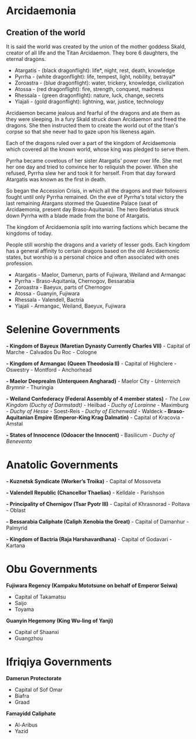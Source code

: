 # Arcidaemonia

## Creation of the world

It is said the world was created by the union of the mother goddess Skald, creator of all life and the Titan Arcidaemon. They bore 6 daughters, the eternal dragons.

- Atargatis - (black dragonflight): life*, night, rest, death, knowledge
- Pyrrha - (white dragonflight): life, tempest, light, nobility, betrayal*
- Zoroastra - (blue dragonflight): water, trickery, knowledge, civilization
- Atossa - (red dragonflight): fire, strength, conquest, madness
- Rhessala - (green dragonflight): nature, luck, change, secrets
- Ylajali - (gold dragonflight): lightning, war, justice, technology

Arcidaemon became jealous and fearful of the dragons and ate them as they were sleeping. In a fury Skald struck down Arcidaemon and freed the dragons. She then instructed them to create the world out of the titan's corpse so that she never had to gaze upon his likeness again.

Each of the dragons ruled over a part of the kingdom of Arcidaemonia which covered all the known world, whose king was pledged to serve them. 

Pyrrha became covetous of her sister Atargatis' power over life. She met her one day and tried to convince her to reliquish the power. When she refused, Pyrrha slew her and took it for herself. From that day forward Atargatis was known as the first in death.

So began the Accession Crisis, in which all the dragons and their followers fought until only Pyrrha remained. On the eve of Pyrrha's total victory the last remaining Atargans stormed the Quaestine Palace (seat of Arcidaemonia, present day Braso-Aquitania). The hero Bedriatus struck down Pyrrha with a blade made from the bone of Atargatis.

The kingdom of Arcidaemonia split into warring factions which became the kingdoms of today. 

People still worship the dragons and a variety of lesser gods. Each kingdom has a general affinity to certain dragons based on the old Arcidaemonic states, but worship is a personal choice and often associated with ones profession.

- Atargatis - Maelor, Damerun, parts of Fujiwara, Weiland and Armangac
- Pyrrha - Braso-Aquitania, Chernogov, Bessarabia
- Zoroastra - Baeyux, parts of Chernogov
- Atossa - Guanyin, Fujiwara
- Rhessala - Valendell, Bactria
- Ylajali - Armangac, Weiland, Baeyux, Fujiwara


# Selenine Governments

**- Kingdom of Bayeux (Maretian Dynasty Currently Charles VII)**
    - Capital of Marche
    - Calvados Du Roc
    - Cologne

**- Kingdom of Armangac (Queen Theodosia II)**
    - Capital of Highclere
    - Oswestry
    - Montford
    - Anchorhead

**- Maelor Deeprealm (Unterqueen Angharad)**
    - Maelor City
    *- Unterreich Brymnir*
        - Thuringia

**- Weiland Confederacy (Federal Assembly of 4 member states)**
    *- The Low Kingdom (Duchy of Darmstadt)*
        - Heilbad
    *- Duchy of Lorainne*
        - Maximburg
    *- Duchy of Hesse*
        - Soest-Reis
    *- Duchy of Eichenwald*
        - Waldeck
**- Braso-Aquitanian Empire (Emperor-King Krag Dalmatin)**
    - Capital of Kracovia
    - Amstal

**- States of Innocence (Odoacer the Innocent)**
    - Basilicum
    *- Duchy of Benevento*

# Anatolic Governments

**- Kuznetsk Syndicate (Worker’s Troika)**
        - Capital of Mossoveta

**- Valendell Republic (Chancellor Thaelias)**
    - Kelldale
    - Parishson

**- Principality of Chernigov (Tsar Pyotr III)**
    - Capital of Khrasnorad
    - Poltava
    - Oblast

**- Bessarabia Caliphate (Caliph Xenobia the Great)**
    - Capital of Damanhur
    - Palmyrid

**- Kingdom of Bactria (Raja Harshavardhana)**
    - Capital of Godavari
    - Kartana

# Obu Governments

**Fujiwara Regency (Kampaku Mototsune on behalf of Emperor Seiwa)**
- Capital of Takamatsu
- Saijo
- Toyama

**Guanyin Hegemony (King Wu-ling of Yanji)**
- Capital of Shaanxi
- Guangzhou

# Ifriqiya Governments

**Damerun Protectorate**
- Capital of Sof Omar
- Biafra
- Graad

**Famayidd Caliphate**
- Al-Aribus
- Yazid
